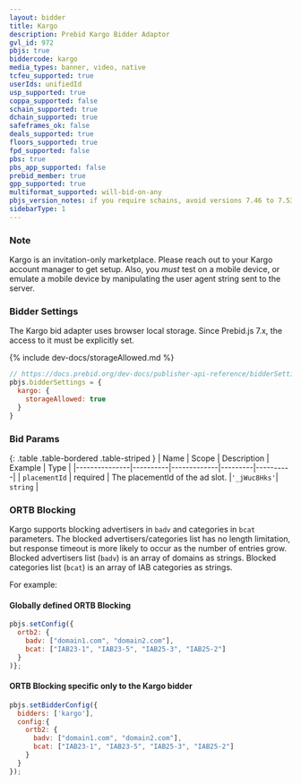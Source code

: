 ```yaml
---
layout: bidder
title: Kargo
description: Prebid Kargo Bidder Adaptor
gvl_id: 972
pbjs: true
biddercode: kargo
media_types: banner, video, native
tcfeu_supported: true
userIds: unifiedId
usp_supported: true
coppa_supported: false
schain_supported: true
dchain_supported: true
safeframes_ok: false
deals_supported: true
floors_supported: true
fpd_supported: false
pbs: true
pbs_app_supported: false
prebid_member: true
gpp_supported: true
multiformat_supported: will-bid-on-any
pbjs_version_notes: if you require schains, avoid versions 7.46 to 7.53
sidebarType: 1
---
```


### Note

Kargo is an invitation-only marketplace.  Please reach out to your Kargo account manager to get setup.  Also, you *must* test on a mobile device, or emulate a mobile device by manipulating the user agent string sent to the server.

### Bidder Settings

The Kargo bid adapter uses browser local storage. Since Prebid.js 7.x, the access to it must be explicitly set.

{% include dev-docs/storageAllowed.md %}

```js
// https://docs.prebid.org/dev-docs/publisher-api-reference/bidderSettings.html
pbjs.bidderSettings = {
  kargo: {
    storageAllowed: true
  }
}
```

### Bid Params

{: .table .table-bordered .table-striped }
| Name          | Scope    | Description | Example | Type     |
|---------------|----------|-------------|---------|----------|
| `placementId`       | required | The placementId of the ad slot. |`'_jWuc8Hks'`| `string` |

### ORTB Blocking

Kargo supports blocking advertisers in `badv` and categories in `bcat` parameters.
The blocked advertisers/categories list has no length limitation, but response timeout is more likely to occur as the number of entries grow.
Blocked advertisers list (`badv`) is an array of domains as strings.
Blocked categories list (`bcat`) is an array of IAB categories as strings.

For example:

#### Globally defined ORTB Blocking

```javascript
pbjs.setConfig({
  ortb2: {
    badv: ["domain1.com", "domain2.com"],
    bcat: ["IAB23-1", "IAB23-5", "IAB25-3", "IAB25-2"]
  }
)};
```

#### ORTB Blocking specific only to the Kargo bidder

```javascript
pbjs.setBidderConfig({
  bidders: ['kargo'],
  config:{
    ortb2: {
      badv: ["domain1.com", "domain2.com"],
      bcat: ["IAB23-1", "IAB23-5", "IAB25-3", "IAB25-2"]
    }
  }
});
```
